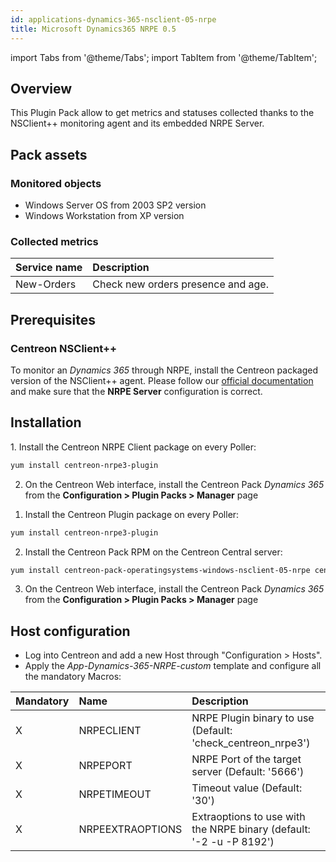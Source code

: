 ```yaml
---
id: applications-dynamics-365-nsclient-05-nrpe
title: Microsoft Dynamics365 NRPE 0.5
---
```


import Tabs from '@theme/Tabs';
import TabItem from '@theme/TabItem';						   

## Overview

This Plugin Pack allow to get metrics and statuses collected thanks to the NSClient++ 
monitoring agent and its embedded NRPE Server. 

## Pack assets

### Monitored objects

* Windows Server OS from 2003 SP2 version
* Windows Workstation from XP version

### Collected metrics

<Tabs groupId="sync">
<TabItem value="New-Orders" label="New-Orders">

| Service name | Description                        |
| :----------- | :--------------------------------- |
| New-Orders   | Check new orders presence and age. |

</TabItem>
</Tabs>

## Prerequisites

### Centreon NSClient++

To monitor an *Dynamics 365* through NRPE, install the Centreon packaged version of the NSClient++ agent. Please follow our [official documentation](../getting-started/how-to-guides/centreon-nsclient-tutorial.md) 
and make sure that the **NRPE Server** configuration is correct.

## Installation 

<Tabs groupId="sync">
<TabItem value="Online License" label="Online License">
1. Install the Centreon NRPE Client package on every Poller:

```bash
yum install centreon-nrpe3-plugin
```

2. On the Centreon Web interface, install the Centreon Pack *Dynamics 365* 
from the **Configuration > Plugin Packs > Manager** page

</TabItem>
<TabItem value="Offline License" label="Offline License">

1. Install the Centreon Plugin package on every Poller:

```bash
yum install centreon-nrpe3-plugin
```

2. Install the Centreon Pack RPM on the Centreon Central server:

```bash
yum install centreon-pack-operatingsystems-windows-nsclient-05-nrpe centreon-pack-applications-dynamics-365-nsclient-05-nrpe
```

3. On the Centreon Web interface, install the Centreon Pack *Dynamics 365* 
from the **Configuration > Plugin Packs > Manager** page

</TabItem>
</Tabs>

## Host configuration

* Log into Centreon and add a new Host through "Configuration > Hosts".
* Apply the *App-Dynamics-365-NRPE-custom* template and configure all the mandatory Macros:

| Mandatory | Name             | Description                                                         |
|:----------|:-----------------|:------------------------------------------------------------------- |
| X         | NRPECLIENT       | NRPE Plugin binary to use (Default: 'check_centreon_nrpe3')         |
| X         | NRPEPORT         | NRPE Port of the target server (Default: '5666')                    |
| X         | NRPETIMEOUT      | Timeout value (Default: '30')                                       |
| X         | NRPEEXTRAOPTIONS | Extraoptions to use with the NRPE binary (default: '-2 -u -P 8192') |